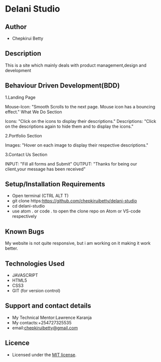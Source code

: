 # Delani Studio

## Author

- Chepkirui Betty

## Description

This is a site which mainly deals with product management,design and development

## Behaviour Driven Development(BDD)

 1.Landing Page

 Mouse-Icon: "Smooth Scrolls to the next page. Mouse icon has a bouncing effect."
What We Do Section

Icons: "Click on the icons to display their descriptions."
Descriptions: "Click on the descriptions again to hide them and to display the icons."

2.Portfolio Section

Images: "Hover on each image to display their respective descriptions."

3.Contact Us Section

INPUT: "Fill all forms and Submit"
OUTPUT: "Thanks for being our client,your message has been received"


## Setup/Installation Requirements

- Open terminal (CTRL ALT T)
- git clone https:https://github.com/chepkiruibetty/delani-studio
- cd delani-studio
- use atom . or code . to open the clone repo on Atom or VS-code respectively

## Known Bugs

My website is not quite responsive, but i am working on  it making it work better.

## Technologies Used

- JAVASCRIPT
- HTML5
- CSS3
- GIT (for version control)

## Support and contact details

- My Technical Mentor:Lawrence Karanja
- My contacts:+254727325535
- email:chepkiruibetty@gmail.com

## Licence

- Licensed under the  [MIT license](LICENSE).
